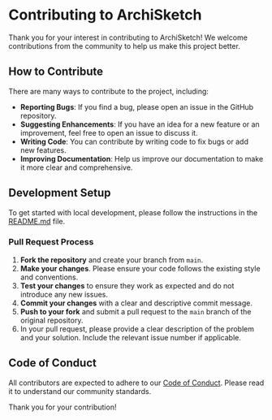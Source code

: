 # Contributing to ArchiSketch

Thank you for your interest in contributing to ArchiSketch! We welcome contributions from the community to help us make this project better.

## How to Contribute

There are many ways to contribute to the project, including:

- **Reporting Bugs**: If you find a bug, please open an issue in the GitHub repository.
- **Suggesting Enhancements**: If you have an idea for a new feature or an improvement, feel free to open an issue to discuss it.
- **Writing Code**: You can contribute by writing code to fix bugs or add new features.
- **Improving Documentation**: Help us improve our documentation to make it more clear and comprehensive.

## Development Setup

To get started with local development, please follow the instructions in the [README.md](README.md) file.

### Pull Request Process

1.  **Fork the repository** and create your branch from `main`.
2.  **Make your changes**. Please ensure your code follows the existing style and conventions.
3.  **Test your changes** to ensure they work as expected and do not introduce any new issues.
4.  **Commit your changes** with a clear and descriptive commit message.
5.  **Push to your fork** and submit a pull request to the `main` branch of the original repository.
6.  In your pull request, please provide a clear description of the problem and your solution. Include the relevant issue number if applicable.

## Code of Conduct

All contributors are expected to adhere to our [Code of Conduct](CODE_OF_CONDUCT.md). Please read it to understand our community standards.

Thank you for your contribution!

